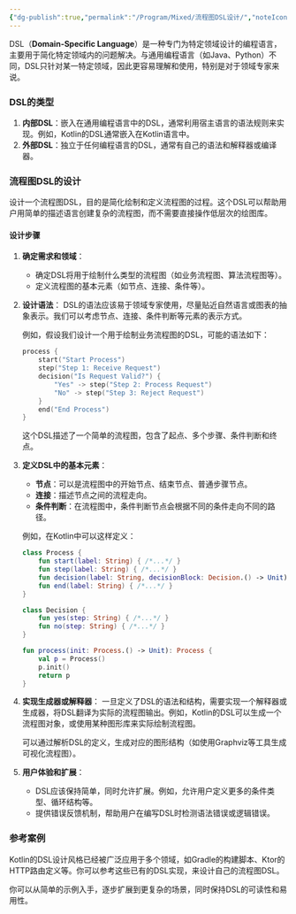 ```yaml
---
{"dg-publish":true,"permalink":"/Program/Mixed/流程图DSL设计/","noteIcon":""}
---
```


DSL（**Domain-Specific Language**）是一种专门为特定领域设计的编程语言，主要用于简化特定领域内的问题解决。与通用编程语言（如Java、Python）不同，DSL只针对某一特定领域，因此更容易理解和使用，特别是对于领域专家来说。

### DSL的类型
1. **内部DSL**：嵌入在通用编程语言中的DSL，通常利用宿主语言的语法规则来实现。例如，Kotlin的DSL通常嵌入在Kotlin语言中。
2. **外部DSL**：独立于任何编程语言的DSL，通常有自己的语法和解释器或编译器。

### 流程图DSL的设计
设计一个流程图DSL，目的是简化绘制和定义流程图的过程。这个DSL可以帮助用户用简单的描述语言创建复杂的流程图，而不需要直接操作低层次的绘图库。

#### 设计步骤

1. **确定需求和领域**：
   - 确定DSL将用于绘制什么类型的流程图（如业务流程图、算法流程图等）。
   - 定义流程图的基本元素（如节点、连接、条件等）。

2. **设计语法**：
   DSL的语法应该易于领域专家使用，尽量贴近自然语言或图表的抽象表示。我们可以考虑节点、连接、条件判断等元素的表示方式。

   例如，假设我们设计一个用于绘制业务流程图的DSL，可能的语法如下：
   
   ```kotlin
   process {
       start("Start Process")
       step("Step 1: Receive Request")
       decision("Is Request Valid?") {
           "Yes" -> step("Step 2: Process Request")
           "No" -> step("Step 3: Reject Request")
       }
       end("End Process")
   }
   ```

   这个DSL描述了一个简单的流程图，包含了起点、多个步骤、条件判断和终点。

3. **定义DSL中的基本元素**：
   - **节点**：可以是流程图中的开始节点、结束节点、普通步骤节点。
   - **连接**：描述节点之间的流程走向。
   - **条件判断**：在流程图中，条件判断节点会根据不同的条件走向不同的路径。

   例如，在Kotlin中可以这样定义：

   ```kotlin
   class Process {
       fun start(label: String) { /*...*/ }
       fun step(label: String) { /*...*/ }
       fun decision(label: String, decisionBlock: Decision.() -> Unit) { /*...*/ }
       fun end(label: String) { /*...*/ }
   }

   class Decision {
       fun yes(step: String) { /*...*/ }
       fun no(step: String) { /*...*/ }
   }

   fun process(init: Process.() -> Unit): Process {
       val p = Process()
       p.init()
       return p
   }
   ```

4. **实现生成器或解释器**：
   一旦定义了DSL的语法和结构，需要实现一个解释器或生成器，将DSL翻译为实际的流程图输出。例如，Kotlin的DSL可以生成一个流程图对象，或使用某种图形库来实际绘制流程图。

   可以通过解析DSL的定义，生成对应的图形结构（如使用Graphviz等工具生成可视化流程图）。

5. **用户体验和扩展**：
   - DSL应该保持简单，同时允许扩展。例如，允许用户定义更多的条件类型、循环结构等。
   - 提供错误反馈机制，帮助用户在编写DSL时检测语法错误或逻辑错误。

### 参考案例
Kotlin的DSL设计风格已经被广泛应用于多个领域，如Gradle的构建脚本、Ktor的HTTP路由定义等。你可以参考这些已有的DSL实现，来设计自己的流程图DSL。

你可以从简单的示例入手，逐步扩展到更复杂的场景，同时保持DSL的可读性和易用性。